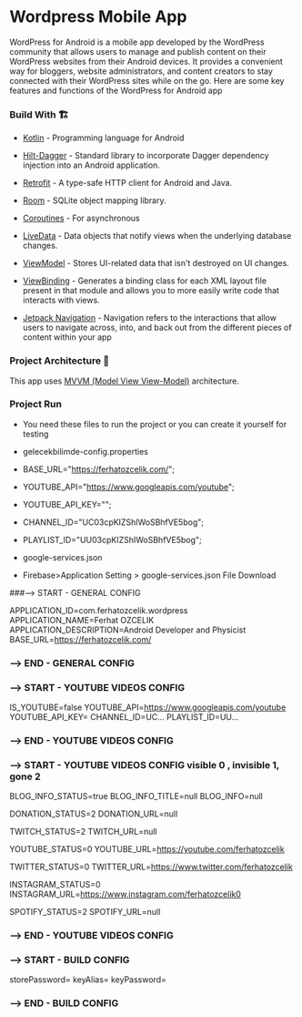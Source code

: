 # Wordpress Mobile App

WordPress for Android is a mobile app developed by the WordPress community that allows users to manage and publish content on their WordPress websites from their Android devices. It provides a convenient way for bloggers, website administrators, and content creators to stay connected with their WordPress sites while on the go. Here are some key features and functions of the WordPress for Android app

### Build With 🏗️
- [Kotlin] - Programming language for Android
- [Hilt-Dagger] - Standard library to incorporate Dagger dependency injection into an Android application.
- [Retrofit] -  A type-safe HTTP client for Android and Java.
- [Room] - SQLite object mapping library.
- [Coroutines] - For asynchronous
- [LiveData] - Data objects that notify views when the underlying database changes.
- [ViewModel] - Stores UI-related data that isn't destroyed on UI changes.
- [ViewBinding] - Generates a binding class for each XML layout file present in that module and allows you to more easily write code that interacts with views.
- [Jetpack Navigation] - Navigation refers to the interactions that allow users to navigate across, into, and back out from the different pieces of content within your app
   
   [ViewModel]: <https://developer.android.com/topic/libraries/architecture/viewmodel>  
   [Jetpack Navigation]: <https://developer.android.com/guide/navigation/>  
   [Hilt-Dagger]: <https://dagger.dev/hilt/>  
   [DataStore]: <https://developer.android.com/topic/libraries/architecture/datastore>
   [ViewBinding]: <https://developer.android.com/topic/libraries/view-binding>
   [LiveData]: <https://developer.android.com/topic/libraries/architecture/livedata/>
   [Retrofit]: <https://square.github.io/retrofit/>
   [ViewModel]: <https://developer.android.com/topic/libraries/architecture/viewmodel>
   [Kotlin]: <https://kotlinlang.org>
   [Coroutines]: <https://kotlinlang.org/docs/coroutines-overview.html>
   [MVVM (Model View View-Model)]: <https://developer.android.com/jetpack/guide#recommended-app-arch>
   [Dictionary Api]: <https://api.dictionaryapi.dev/>
   [Room]: <https://developer.android.com/training/data-storage/room/>
   
### Project Architecture 🗼

This app uses [MVVM (Model View View-Model)] architecture.


### Project Run
- You need these files to run the project or you can create it yourself for testing

- gelecekbilimde-config.properties
- BASE_URL="https://ferhatozcelik.com/";
- YOUTUBE_API="https://www.googleapis.com/youtube";
- YOUTUBE_API_KEY="";
- CHANNEL_ID="UC03cpKIZShIWoSBhfVE5bog";
- PLAYLIST_ID="UU03cpKIZShIWoSBhfVE5bog";

- google-services.json
- Firebase>Application Setting > google-services.json File Download


###--> START - GENERAL CONFIG

APPLICATION_ID=com.ferhatozcelik.wordpress
APPLICATION_NAME=Ferhat OZCELIK
APPLICATION_DESCRIPTION=Android Developer and Physicist
BASE_URL=https://ferhatozcelik.com/

### --> END - GENERAL CONFIG

### --> START - YOUTUBE VIDEOS CONFIG
IS_YOUTUBE=false
YOUTUBE_API=https://www.googleapis.com/youtube
YOUTUBE_API_KEY=
CHANNEL_ID=UC...
PLAYLIST_ID=UU...
### --> END - YOUTUBE VIDEOS CONFIG


### --> START - YOUTUBE VIDEOS CONFIG visible 0 , invisible 1, gone 2

BLOG_INFO_STATUS=true
BLOG_INFO_TITLE=null
BLOG_INFO=null

DONATION_STATUS=2
DONATION_URL=null

TWITCH_STATUS=2
TWITCH_URL=null

YOUTUBE_STATUS=0
YOUTUBE_URL=https://youtube.com/ferhatozcelik

TWITTER_STATUS=0
TWITTER_URL=https://www.twitter.com/ferhatozcelik

INSTAGRAM_STATUS=0
INSTAGRAM_URL=https://www.instagram.com/ferhatozcelik0

SPOTIFY_STATUS=2
SPOTIFY_URL=null

### --> END - YOUTUBE VIDEOS CONFIG

### --> START - BUILD CONFIG
storePassword=
keyAlias=
keyPassword=
### --> END - BUILD CONFIG


